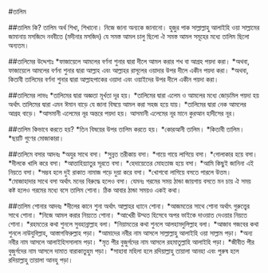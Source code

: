 #তালিম

##তালিম কি? 
তালিম অর্থ শিখা, শিখানো। নিজে জানা অন্যকে জানানো। হুজুর পাক সাল্লাল্লাহু আলাইহি ওয়া সাল্লামের জামানায় মসজিদে নববীতে (মদীনার মসজিদ) যে সমস্ত আমল চালু ছিলো ঐ সমস্ত আমল সমূহের মধ্যে তালিম ছিলো অন্যতম। 

##তালিমের উদ্দেশ্যঃ 
*ফাজায়েলে আমলের বর্ণনা শুনার দ্বারা দীলে আমল করার শখ বা আগ্রহ পয়দা করা। 
*অথবা, ফাজায়েলে আমলের বর্ণনা শুনার দ্বারা আল্লাহ এবং আল্লাহর রাসূলের ওয়াদার উপর দীলে একীন পয়দা করা। 
*অথবা, কিতাবী তালিমের বর্ণনা শুনার দ্বারা আল্লাহপাকের ওয়াদা এবং ওয়াইদের উপর দীলে একীন পয়দা করা। 

##তালিমের লাভঃ 
*তালিমের দ্বারা অজ্ঞতা মূর্খতা দূর হয়। 
*তালিমের দ্বারা এলেম ও আমলের মধ্যে জোড়মিল পয়দা হয় অর্থাৎ তালিমের দ্বারা এমন ঈমান বাড়ে যে জানা বিষয়ে আমল করা সহজ হয়ে যায়। 
*তালিমের দ্বারা নেক আমলের আগ্রহ বাড়ে। 
*আসমানী এলেমের নূর অন্তরে পয়দা হয়। আসমানী এলেমের নূর মানে কুরআন হাদীসের নূর। 

##তালিম কিভাবে করতে হয়? 
*তিন বিষয়ের উপর তালিম করতে হয়। 
*কোরআনী তালিম। 
*কিতাবী তালিম। 
*ছয়টি গুণের মোজাকারা। 

##তালিমে বসার আদবঃ
*অযুর সাথে বসা। 
*সুন্নত তরীকায় বসা। 
*গায়ে গায়ে লাগিয়ে বসা। 
*গোলাকার হয়ে বসা। 
*দীলকে খালি করে বসা। 
*আত্তাহিয়্যাতুর সূরতে বসা। 
*হেদায়েতের মোহতাজ হয়ে বসা। 
*আমি কিছুই জানিনা এই নিয়তে বসা। 
*সম্ভব হলে দুই রাকাত নামাজ পড়ে দুয়া করে বসা। 
*খোশবো লাগিয়ে বসতে পারলে উত্তম। 
*মোজাহাদার সাথে বসা অর্থাৎ মনের বিরুদ্ধে হলেও বসা। যেমনঃ গরমের সময় ঠান্ডা জায়গায় বসতে মন চায় ঐ সময় কষ্ট হলেও গরমের মধ্যে বসে তালিম শোনা। ঠিক আবার ঠান্ডা সময়ও একই কথা। 

##তালিম শোনার আদবঃ 
*দীলের কানে শুনা অর্থাৎ আল্লাহর ধ্যানে শোনা। 
*আজমতের সাথে শোনা অর্থাৎ গুরুত্ত্বের সাথে শোনা। 
*নিজে আমল করার নিয়্যতে শোনা। 
*আখেরী উম্মত হিসেবে অপর ভাইকে দাওয়াত দেওয়ার নিয়তে শোনা। 
*রহমতের কথা শুনলে সুবহান্নাল্লাহ বলা। 
*নিয়ামতের কথা শুনলে আলহামদুলিল্লাহ বলা। 
*আজাব গজবের কথা শুনলে নাউযুবিল্লাহ, আস্তাগফিরুল্লাহ পড়া। 
*আমাদের নবীর নাম আসলে সাল্লাল্লাহু আলাইহি ওয়া সাল্লাম পড়া। 
*অন্য নবীর নাম আসলে আলাইহিসসালাম পড়া। 
*মৃত পীর বুজুর্গদের নাম আসলে রহমাতুল্লাহি আলাইহি পড়া। 
*জীবীত পীর বুজুর্গদের নাম আসলে দামাত বারাকাতুহুম পড়া। 
*সাহাবা মহিলা হলে রদিয়াল্লাহু তায়ালা আনহা এবং পুরুষ হলে রদিয়াল্লাহু তায়ালা আনহু পড়া। 
